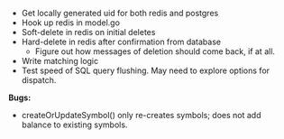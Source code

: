 - Get locally generated uid for both redis and postgres
- Hook up redis in model.go
- Soft-delete in redis on initial deletes
- Hard-delete in redis after confirmation from database
  - Figure out how messages of deletion should come back, if at all.
- Write matching logic
- Test speed of SQL query flushing. May need to explore options for dispatch.

**Bugs:** 
- createOrUpdateSymbol() only re-creates symbols; does not add balance to existing symbols.
